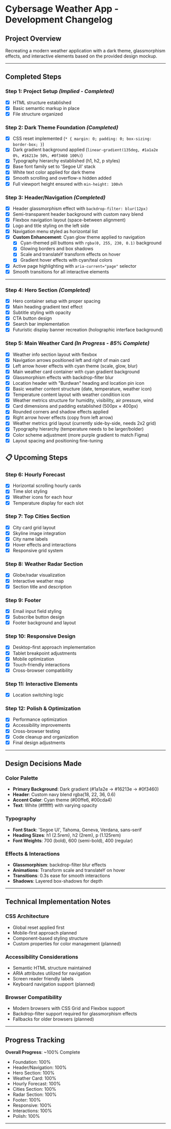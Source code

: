 # Cybersage Weather App - Development Changelog

## Project Overview
Recreating a modern weather application with a dark theme, glassmorphism effects, and interactive elements based on the provided design mockup.

---

## Completed Steps

### Step 1: Project Setup *(Implied - Completed)*
- [x] HTML structure established
- [x] Basic semantic markup in place
- [x] File structure organized

### Step 2: Dark Theme Foundation *(Completed)*
- [x] CSS reset implemented (`* { margin: 0; padding: 0; box-sizing: border-box; }`)
- [x] Dark gradient background applied (`linear-gradient(135deg, #1a1a2e 0%, #16213e 50%, #0f3460 100%)`)
- [x] Typography hierarchy established (h1, h2, p styles)
- [x] Base font family set to 'Segoe UI' stack
- [x] White text color applied for dark theme
- [x] Smooth scrolling and overflow-x hidden added
- [x] Full viewport height ensured with `min-height: 100vh`

### Step 3: Header/Navigation *(Completed)*
- [x] Header glassmorphism effect with `backdrop-filter: blur(12px)`
- [x] Semi-transparent header background with custom navy blend
- [x] Flexbox navigation layout (space-between alignment)
- [x] Logo and title styling on the left side
- [x] Navigation menu styled as horizontal list
- [x] **Custom Enhancement**: Cyan glow theme applied to navigation
  - [x] Cyan-themed pill buttons with `rgba(0, 255, 230, 0.1)` background
  - [x] Glowing borders and box shadows
  - [x] Scale and translateY transform effects on hover
  - [x] Gradient hover effects with cyan/teal colors
- [x] Active page highlighting with `aria-current="page"` selector
- [x] Smooth transitions for all interactive elements

---
### Step 4: Hero Section *(Completed)*
- [x] Hero container setup with proper spacing
- [x] Main heading gradient text effect
- [x] Subtitle styling with opacity
- [x] CTA button design
- [x] Search bar implementation
- [x] Futuristic display banner recreation (holographic interface background)

### Step 5: Main Weather Card *(In Progress - 85% Complete)*
- [x] Weather info section layout with flexbox
- [x] Navigation arrows positioned left and right of main card
- [x] Left arrow hover effects with cyan theme (scale, glow, blur)
- [x] Main weather card container with cyan gradient background
- [x] Glassmorphism effects with backdrop-filter blur
- [x] Location header with "Burdwan" heading and location pin icon
- [x] Basic weather content structure (date, temperature, weather icon)
- [x] Temperature content layout with weather condition icon
- [x] Weather metrics structure for humidity, visibility, air pressure, wind
- [x] Card dimensions and padding established (500px × 400px)
- [x] Rounded corners and shadow effects applied
- [x] Right arrow hover effects (copy from left arrow)
- [x] Weather metrics grid layout (currently side-by-side, needs 2x2 grid)
- [x] Typography hierarchy (temperature needs to be larger/bolder)
- [x] Color scheme adjustment (more purple gradient to match Figma)
- [x] Layout spacing and positioning fine-tuning

## 📋 Upcoming Steps

### Step 6: Hourly Forecast
- [x] Horizontal scrolling hourly cards
- [x] Time slot styling
- [x] Weather icons for each hour
- [x] Temperature display for each slot

### Step 7: Top Cities Section
- [x] City card grid layout
- [x] Skyline image integration
- [x] City name labels
- [x] Hover effects and interactions
- [x] Responsive grid system

### Step 8: Weather Radar Section
- [x] Globe/radar visualization
- [x] Interactive weather map
- [x] Section title and description

### Step 9: Footer
- [x] Email input field styling
- [x] Subscribe button design
- [x] Footer background and layout

### Step 10: Responsive Design
- [x] Desktop-first approach implementation
- [x] Tablet breakpoint adjustments
- [x] Mobile optimization
- [x] Touch-friendly interactions
- [x] Cross-browser compatibility

### Step 11: Interactive Elements
- [x] Location switching logic

### Step 12: Polish & Optimization
- [x] Performance optimization
- [x] Accessibility improvements
- [x] Cross-browser testing
- [x] Code cleanup and organization
- [x] Final design adjustments

---
##  Design Decisions Made

### Color Palette
- **Primary Background**: Dark gradient (#1a1a2e → #16213e → #0f3460)
- **Header**: Custom navy blend rgba(18, 22, 36, 0.6)
- **Accent Color**: Cyan theme (#00ffe6, #00cda4)
- **Text**: White (#ffffff) with varying opacity

### Typography
- **Font Stack**: 'Segoe UI', Tahoma, Geneva, Verdana, sans-serif
- **Heading Sizes**: h1 (2.5rem), h2 (2rem), p (1.125rem)
- **Font Weights**: 700 (bold), 600 (semi-bold), 400 (regular)

### Effects & Interactions
- **Glassmorphism**: backdrop-filter blur effects
- **Animations**: Transform scale and translateY on hover
- **Transitions**: 0.3s ease for smooth interactions
- **Shadows**: Layered box-shadows for depth

---

##  Technical Implementation Notes

### CSS Architecture
- Global reset applied first
- Mobile-first approach planned
- Component-based styling structure
- Custom properties for color management (planned)

### Accessibility Considerations
- Semantic HTML structure maintained
- ARIA attributes utilized for navigation
- Screen reader friendly labels
- Keyboard navigation support (planned)

### Browser Compatibility
- Modern browsers with CSS Grid and Flexbox support
- Backdrop-filter support required for glassmorphism effects
- Fallbacks for older browsers (planned)

---

##  Progress Tracking

**Overall Progress**: ~100% Complete

- Foundation: 100%
- Header/Navigation: 100%
- Hero Section: 100%
- Weather Card: 100%
- Hourly Forecast: 100%
- Cities Section: 100%
- Radar Section: 100%
- Footer: 100%
- Responsive: 100%
- Interactions: 100%
- Polish: 100%

---